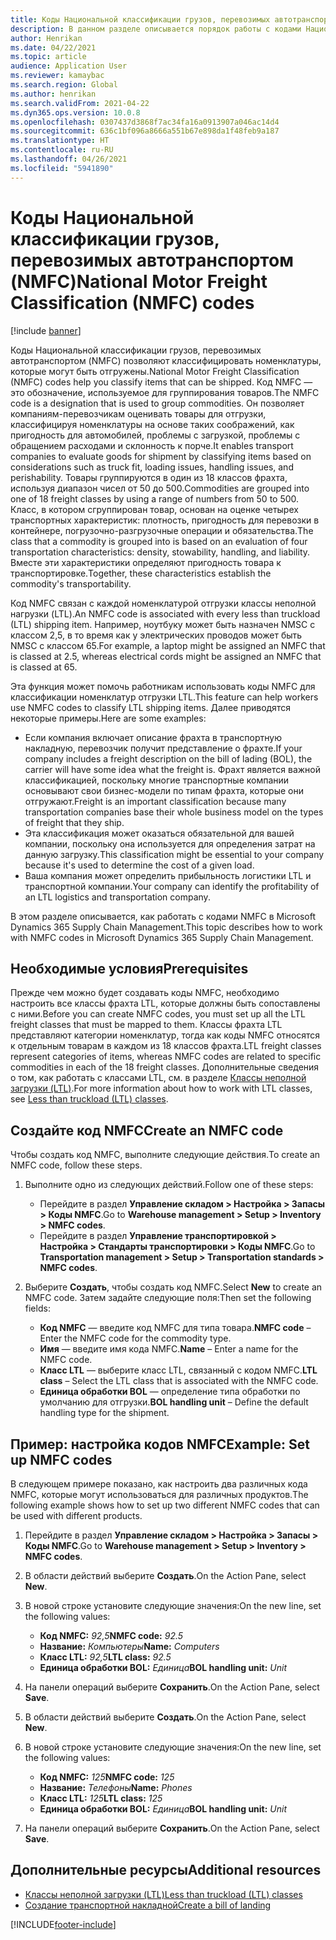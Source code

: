 ```yaml
---
title: Коды Национальной классификации грузов, перевозимых автотранспортом (NMFC)
description: В данном разделе описывается порядок работы с кодами Национальной классификации грузов, перевозимых автотранспортом (NMFC) в Microsoft Dynamics 365 Supply Chain Management
author: Henrikan
ms.date: 04/22/2021
ms.topic: article
audience: Application User
ms.reviewer: kamaybac
ms.search.region: Global
ms.author: henrikan
ms.search.validFrom: 2021-04-22
ms.dyn365.ops.version: 10.0.8
ms.openlocfilehash: 0307437d3868f7ac34fa16a0913907a046ac14d4
ms.sourcegitcommit: 636c1bf096a8666a551b67e898da1f48feb9a187
ms.translationtype: HT
ms.contentlocale: ru-RU
ms.lasthandoff: 04/26/2021
ms.locfileid: "5941890"
---
```

# <a name="national-motor-freight-classification-nmfc-codes"></a><span data-ttu-id="972fc-103">Коды Национальной классификации грузов, перевозимых автотранспортом (NMFC)</span><span class="sxs-lookup"><span data-stu-id="972fc-103">National Motor Freight Classification (NMFC) codes</span></span>

[!include [banner](../includes/banner.md)]

<span data-ttu-id="972fc-104">Коды Национальной классификации грузов, перевозимых автотранспортом (NMFC) позволяют классифицировать номенклатуры, которые могут быть отгружены.</span><span class="sxs-lookup"><span data-stu-id="972fc-104">National Motor Freight Classification (NMFC) codes help you classify items that can be shipped.</span></span> <span data-ttu-id="972fc-105">Код NMFC — это обозначение, используемое для группирования товаров.</span><span class="sxs-lookup"><span data-stu-id="972fc-105">The NMFC code is a designation that is used to group commodities.</span></span> <span data-ttu-id="972fc-106">Он позволяет компаниям-перевозчикам оценивать товары для отгрузки, классифицируя номенклатуры на основе таких соображений, как пригодность для автомобилей, проблемы с загрузкой, проблемы с обращением расходами и склонность к порче.</span><span class="sxs-lookup"><span data-stu-id="972fc-106">It enables transport companies to evaluate goods for shipment by classifying items based on considerations such as truck fit, loading issues, handling issues, and perishability.</span></span> <span data-ttu-id="972fc-107">Товары группируются в один из 18 классов фрахта, используя диапазон чисел от 50 до 500.</span><span class="sxs-lookup"><span data-stu-id="972fc-107">Commodities are grouped into one of 18 freight classes by using a range of numbers from 50 to 500.</span></span> <span data-ttu-id="972fc-108">Класс, в котором сгруппирован товар, основан на оценке четырех транспортных характеристик: плотность, пригодность для перевозки в контейнере, погрузочно-разгрузочные операции и обязательства.</span><span class="sxs-lookup"><span data-stu-id="972fc-108">The class that a commodity is grouped into is based on an evaluation of four transportation characteristics: density, stowability, handling, and liability.</span></span> <span data-ttu-id="972fc-109">Вместе эти характеристики определяют пригодность товара к транспортировке.</span><span class="sxs-lookup"><span data-stu-id="972fc-109">Together, these characteristics establish the commodity's transportability.</span></span>

<span data-ttu-id="972fc-110">Код NMFC связан с каждой номенклатурой отгрузки классы неполной нагрузки (LTL).</span><span class="sxs-lookup"><span data-stu-id="972fc-110">An NMFC code is associated with every less than truckload (LTL) shipping item.</span></span> <span data-ttu-id="972fc-111">Например, ноутбуку может быть назначен NMSC с классом 2,5, в то время как у электрических проводов может быть NMSC с классом 65.</span><span class="sxs-lookup"><span data-stu-id="972fc-111">For example, a laptop might be assigned an NMFC that is classed at 2.5, whereas electrical cords might be assigned an NMFC that is classed at 65.</span></span>

<span data-ttu-id="972fc-112">Эта функция может помочь работникам использовать коды NMFC для классификации номенклатур отгрузки LTL.</span><span class="sxs-lookup"><span data-stu-id="972fc-112">This feature can help workers use NMFC codes to classify LTL shipping items.</span></span> <span data-ttu-id="972fc-113">Далее приводятся некоторые примеры.</span><span class="sxs-lookup"><span data-stu-id="972fc-113">Here are some examples:</span></span>

- <span data-ttu-id="972fc-114">Если компания включает описание фрахта в транспортную накладную, перевозчик получит представление о фрахте.</span><span class="sxs-lookup"><span data-stu-id="972fc-114">If your company includes a freight description on the bill of lading (BOL), the carrier will have some idea what the freight is.</span></span> <span data-ttu-id="972fc-115">Фрахт является важной классификацией, поскольку многие транспортные компании основывают свои бизнес-модели по типам фрахта, которые они отгружают.</span><span class="sxs-lookup"><span data-stu-id="972fc-115">Freight is an important classification because many transportation companies base their whole business model on the types of freight that they ship.</span></span>
- <span data-ttu-id="972fc-116">Эта классификация может оказаться обязательной для вашей компании, поскольку она используется для определения затрат на данную загрузку.</span><span class="sxs-lookup"><span data-stu-id="972fc-116">This classification might be essential to your company because it's used to determine the cost of a given load.</span></span>
- <span data-ttu-id="972fc-117">Ваша компания может определить прибыльность логистики LTL и транспортной компании.</span><span class="sxs-lookup"><span data-stu-id="972fc-117">Your company can identify the profitability of an LTL logistics and transportation company.</span></span>

<span data-ttu-id="972fc-118">В этом разделе описывается, как работать с кодами NMFC в Microsoft Dynamics 365 Supply Chain Management.</span><span class="sxs-lookup"><span data-stu-id="972fc-118">This topic describes how to work with NMFC codes in Microsoft Dynamics 365 Supply Chain Management.</span></span>

## <a name="prerequisites"></a><span data-ttu-id="972fc-119">Необходимые условия</span><span class="sxs-lookup"><span data-stu-id="972fc-119">Prerequisites</span></span>

<span data-ttu-id="972fc-120">Прежде чем можно будет создавать коды NMFC, необходимо настроить все классы фрахта LTL, которые должны быть сопоставлены с ними.</span><span class="sxs-lookup"><span data-stu-id="972fc-120">Before you can create NMFC codes, you must set up all the LTL freight classes that must be mapped to them.</span></span> <span data-ttu-id="972fc-121">Классы фрахта LTL представляют категории номенклатур, тогда как коды NMFC относятся к отдельным товарам в каждом из 18 классов фрахта.</span><span class="sxs-lookup"><span data-stu-id="972fc-121">LTL freight classes represent categories of items, whereas NMFC codes are related to specific commodities in each of the 18 freight classes.</span></span> <span data-ttu-id="972fc-122">Дополнительные сведения о том, как работать с классами LTL, см. в разделе [Классы неполной загрузки (LTL)](ltl-class.md).</span><span class="sxs-lookup"><span data-stu-id="972fc-122">For more information about how to work with LTL classes, see [Less than truckload (LTL) classes](ltl-class.md).</span></span>

## <a name="create-an-nmfc-code"></a><span data-ttu-id="972fc-123">Создайте код NMFC</span><span class="sxs-lookup"><span data-stu-id="972fc-123">Create an NMFC code</span></span>

<span data-ttu-id="972fc-124">Чтобы создать код NMFC, выполните следующие действия.</span><span class="sxs-lookup"><span data-stu-id="972fc-124">To create an NMFC code, follow these steps.</span></span>

1. <span data-ttu-id="972fc-125">Выполните одно из следующих действий.</span><span class="sxs-lookup"><span data-stu-id="972fc-125">Follow one of these steps:</span></span>

    - <span data-ttu-id="972fc-126">Перейдите в раздел **Управление складом \> Настройка \> Запасы \> Коды NMFC**.</span><span class="sxs-lookup"><span data-stu-id="972fc-126">Go to **Warehouse management \> Setup \> Inventory \> NMFC codes**.</span></span>
    - <span data-ttu-id="972fc-127">Перейдите в раздел **Управление транспортировкой \> Настройка \> Стандарты транспортировки \> Коды NMFC**.</span><span class="sxs-lookup"><span data-stu-id="972fc-127">Go to **Transportation management \> Setup \> Transportation standards \> NMFC codes**.</span></span>

1. <span data-ttu-id="972fc-128">Выберите **Создать**, чтобы создать код NMFC.</span><span class="sxs-lookup"><span data-stu-id="972fc-128">Select **New** to create an NMFC code.</span></span> <span data-ttu-id="972fc-129">Затем задайте следующие поля:</span><span class="sxs-lookup"><span data-stu-id="972fc-129">Then set the following fields:</span></span>

    - <span data-ttu-id="972fc-130">**Код NMFC** — введите код NMFC для типа товара.</span><span class="sxs-lookup"><span data-stu-id="972fc-130">**NMFC code** – Enter the NMFC code for the commodity type.</span></span>
    - <span data-ttu-id="972fc-131">**Имя** — введите имя кода NMFC.</span><span class="sxs-lookup"><span data-stu-id="972fc-131">**Name** – Enter a name for the NMFC code.</span></span>
    - <span data-ttu-id="972fc-132">**Класс LTL** — выберите класс LTL, связанный с кодом NMFC.</span><span class="sxs-lookup"><span data-stu-id="972fc-132">**LTL class** – Select the LTL class that is associated with the NMFC code.</span></span>
    - <span data-ttu-id="972fc-133">**Единица обработки BOL** — определение типа обработки по умолчанию для отгрузки.</span><span class="sxs-lookup"><span data-stu-id="972fc-133">**BOL handling unit** – Define the default handling type for the shipment.</span></span>

## <a name="example-set-up-nmfc-codes"></a><span data-ttu-id="972fc-134">Пример: настройка кодов NMFC</span><span class="sxs-lookup"><span data-stu-id="972fc-134">Example: Set up NMFC codes</span></span>

<span data-ttu-id="972fc-135">В следующем примере показано, как настроить два различных кода NMFC, которые могут использоваться для различных продуктов.</span><span class="sxs-lookup"><span data-stu-id="972fc-135">The following example shows how to set up two different NMFC codes that can be used with different products.</span></span>

1. <span data-ttu-id="972fc-136">Перейдите в раздел **Управление складом \> Настройка \> Запасы \> Коды NMFC**.</span><span class="sxs-lookup"><span data-stu-id="972fc-136">Go to **Warehouse management \> Setup \> Inventory \> NMFC codes**.</span></span>
1. <span data-ttu-id="972fc-137">В области действий выберите **Создать**.</span><span class="sxs-lookup"><span data-stu-id="972fc-137">On the Action Pane, select **New**.</span></span>
1. <span data-ttu-id="972fc-138">В новой строке установите следующие значения:</span><span class="sxs-lookup"><span data-stu-id="972fc-138">On the new line, set the following values:</span></span>

    - <span data-ttu-id="972fc-139">**Код NMFC:** *92,5*</span><span class="sxs-lookup"><span data-stu-id="972fc-139">**NMFC code:** *92.5*</span></span>
    - <span data-ttu-id="972fc-140">**Название:** *Компьютеры*</span><span class="sxs-lookup"><span data-stu-id="972fc-140">**Name:** *Computers*</span></span>
    - <span data-ttu-id="972fc-141">**Класс LTL:** *92,5*</span><span class="sxs-lookup"><span data-stu-id="972fc-141">**LTL class:** *92.5*</span></span>
    - <span data-ttu-id="972fc-142">**Единица обработки BOL:** *Единица*</span><span class="sxs-lookup"><span data-stu-id="972fc-142">**BOL handling unit:** *Unit*</span></span>

1. <span data-ttu-id="972fc-143">На панели операций выберите **Сохранить**.</span><span class="sxs-lookup"><span data-stu-id="972fc-143">On the Action Pane, select **Save**.</span></span>
1. <span data-ttu-id="972fc-144">В области действий выберите **Создать**.</span><span class="sxs-lookup"><span data-stu-id="972fc-144">On the Action Pane, select **New**.</span></span>
1. <span data-ttu-id="972fc-145">В новой строке установите следующие значения:</span><span class="sxs-lookup"><span data-stu-id="972fc-145">On the new line, set the following values:</span></span>

    - <span data-ttu-id="972fc-146">**Код NMFC:** *125*</span><span class="sxs-lookup"><span data-stu-id="972fc-146">**NMFC code:** *125*</span></span>
    - <span data-ttu-id="972fc-147">**Название:** *Телефоны*</span><span class="sxs-lookup"><span data-stu-id="972fc-147">**Name:** *Phones*</span></span>
    - <span data-ttu-id="972fc-148">**Класс LTL:** *125*</span><span class="sxs-lookup"><span data-stu-id="972fc-148">**LTL class:** *125*</span></span>
    - <span data-ttu-id="972fc-149">**Единица обработки BOL:** *Единица*</span><span class="sxs-lookup"><span data-stu-id="972fc-149">**BOL handling unit:** *Unit*</span></span>

1. <span data-ttu-id="972fc-150">На панели операций выберите **Сохранить**.</span><span class="sxs-lookup"><span data-stu-id="972fc-150">On the Action Pane, select **Save**.</span></span>

## <a name="additional-resources"></a><span data-ttu-id="972fc-151">Дополнительные ресурсы</span><span class="sxs-lookup"><span data-stu-id="972fc-151">Additional resources</span></span>

- [<span data-ttu-id="972fc-152">Классы неполной загрузки (LTL)</span><span class="sxs-lookup"><span data-stu-id="972fc-152">Less than truckload (LTL) classes</span></span>](ltl-class.md)
- [<span data-ttu-id="972fc-153">Создание транспортной накладной</span><span class="sxs-lookup"><span data-stu-id="972fc-153">Create a bill of landing</span></span>](create-bill-of-lading.md)

[!INCLUDE[footer-include](../../includes/footer-banner.md)]

